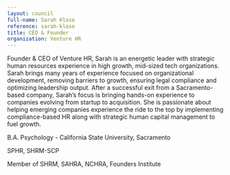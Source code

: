 ```yaml
---
layout: council
full-name: Sarah Klose
reference: sarah-klose
title: CEO & Founder
organization: Venture HR
---
```


<p>Founder & CEO of Venture HR, Sarah is an energetic leader with strategic human resources experience in high growth, mid-sized tech organizations. Sarah brings many years of experience focused on organizational development, removing barriers to growth, ensuring legal compliance and optimizing leadership output. After a successful exit from a Sacramento-based company, Sarah’s focus is bringing hands-on experience to companies evolving from startup to acquisition. She is passionate about helping emerging companies experience the ride to the top by implementing compliance-based HR along with strategic human capital management to fuel growth.</p>
<p>B.A. Psychology -  California State University, Sacramento</p><p>SPHR, SHRM-SCP</p>
<p>Member of SHRM, SAHRA, NCHRA, Founders Institute</p>
